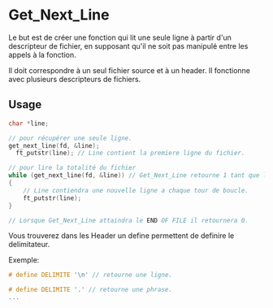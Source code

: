 # Get_Next_Line

Le but est de créer une fonction qui lit une seule ligne à partir d'un descripteur de fichier, en supposant qu'il ne soit pas manipulé entre les appels à la fonction.

Il doit correspondre à un seul fichier source et à un header. Il fonctionne avec plusieurs descripteurs de fichiers.

## Usage

```c
char *line;

// pour récupérer une seule ligne.
get_next_line(fd, &line);
  ft_putstr(line); // Line contient la premiere ligne du fichier.

// pour lire la totalité du fichier
while (get_next_line(fd, &line)) // Get_Next_Line retourne 1 tant que le fichier n'est pas fini.
{
	// Line contiendra une nouvelle ligne a chaque tour de boucle.
	ft_putstr(line);
}

// Lorsque Get_Next_Line attaindra le END OF FILE il retournera 0.
```

Vous trouverez dans les Header un define permettent de definire le delimitateur.

Exemple:

```c
# define DELIMITE '\n' // retourne une ligne.

# define DELIMITE '.' // retourne une phrase.
...
```

